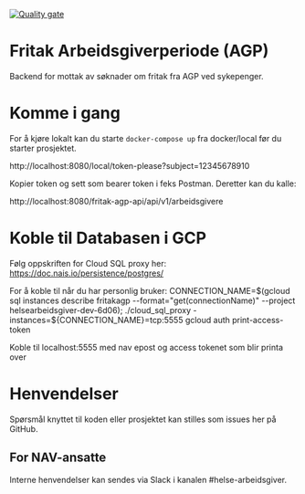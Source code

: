 [![Quality gate](https://sonarcloud.io/api/project_badges/quality_gate?project=navikt_fritakagp)](https://sonarcloud.io/dashboard?id=navikt_fritakagp)


Fritak Arbeidsgiverperiode (AGP) 
================


Backend for mottak av søknader om fritak fra AGP ved sykepenger.
# Komme i gang

For å kjøre lokalt kan du starte  `docker-compose up` fra docker/local før du starter prosjektet. 

http://localhost:8080/local/token-please?subject=12345678910

Kopier token og sett som bearer token i feks Postman. 
Deretter kan du kalle: 

http://localhost:8080/fritak-agp-api/api/v1/arbeidsgivere

# Koble til Databasen i GCP

Følg oppskriften for Cloud SQL proxy her: https://doc.nais.io/persistence/postgres/

For å koble til når du har personlig bruker:
CONNECTION_NAME=$(gcloud sql instances describe fritakagp --format="get(connectionName)" --project helsearbeidsgiver-dev-6d06);
./cloud_sql_proxy -instances=${CONNECTION_NAME}=tcp:5555
gcloud auth print-access-token

Koble til localhost:5555 med nav epost og access tokenet som blir printa over 

# Henvendelser

Spørsmål knyttet til koden eller prosjektet kan stilles som issues her på GitHub.

## For NAV-ansatte

Interne henvendelser kan sendes via Slack i kanalen #helse-arbeidsgiver.
